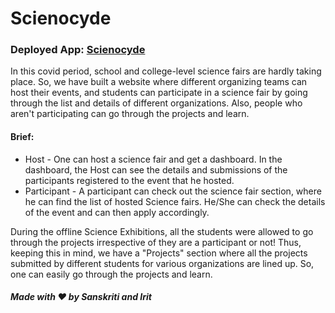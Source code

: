 # Scienocyde
<h3>Deployed App: <a href="http://scienocyde.pythonanywhere.com/">Scienocyde</a></h3>
<p>In this covid period, school and college-level science fairs are hardly taking place. So, we have built a website where different organizing teams can host their events, and students can participate in a science fair by going through the list and details of different organizations. Also, people who aren't participating can go through the projects and learn.</p>

<h4>Brief:</h4>
<ul>
<li>Host - One can host a science fair and get a dashboard. In the dashboard, the Host can see the details and submissions of the participants registered to the event that he hosted.</li>
<li>Participant - A participant can check out the science fair section, where he can find the list of hosted Science fairs. He/She can check the details of the event and can then apply accordingly.</li>
</ul>

<p>During the offline Science Exhibitions, all the students were allowed to go through the projects irrespective of they are a participant or not! Thus, keeping this in mind, we have a "Projects" section where all the projects submitted by different students for various organizations are lined up. So, one can easily go through the projects and learn.</p>

<h5>Made with ❤ by Sanskriti and Irit</h5>
